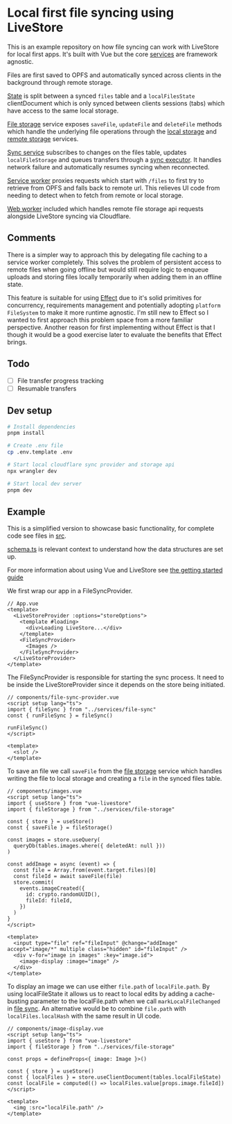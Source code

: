 # Local first file syncing using LiveStore

This is an example repository on how file syncing can work with LiveStore for local first apps. It's built with Vue but the core [services](src/services/) are framework agnostic.

Files are first saved to OPFS and automatically synced across clients in the background through remote storage.

[State](src/livestore/schema.ts) is split between a synced `files` table and a `localFilesState` clientDocument which is only synced between clients sessions (tabs) which have access to the same local storage.

[File storage](src/services/file-storage.ts) service exposes `saveFile`, `updateFile` and `deleteFile` methods which handle the underlying file operations through the [local storage](src/services/local-file-storage.ts) and [remote storage](src/services/remote-file-storage.ts) services.

[Sync service](src/services/file-sync.ts) subscribes to changes on the files table, updates `localFileStorage` and queues transfers through a [sync executor](src/services/sync-executor.ts). It handles network failure and automatically resumes syncing when reconnected.

[Service worker](src/workers/sw.ts) proxies requests which start with `/files` to first try to retrieve from OPFS and falls back to remote url. This relieves UI code from needing to detect when to fetch from remote or local storage.

[Web worker](src/workers/cloudflare-sync.ts) included which handles remote file storage api requests alongside LiveStore syncing via Cloudflare.

## Comments

There is a simpler way to approach this by delegating file caching to a service worker completely. This solves the problem of persistent access to remote files when going offline but would still require logic to enqueue uploads and storing files locally temporarily when adding them in an offline state.

This feature is suitable for using [Effect](https://effect.website/) due to it's solid primitives for concurrency, requirements management and potentially adopting `platform FileSystem` to make it more runtime agnostic. I'm still new to Effect so I wanted to first approach this problem space from a more familiar perspective. Another reason for first implementing without Effect is that I though it would be a good exercise later to evaluate the benefits that Effect brings.

## Todo

- [ ] File transfer progress tracking
- [ ] Resumable transfers

## Dev setup

```bash
# Install dependencies
pnpm install

# Create .env file
cp .env.template .env

# Start local cloudflare sync provider and storage api
npx wrangler dev

# Start local dev server
pnpm dev
```

## Example

This is a simplified version to showcase basic functionality, for complete code see files in [src](/src).

[schema.ts](src/livestore/schema.ts) is relevant context to understand how the data structures are set up.

For more information about using Vue and LiveStore see [the getting started guide](https://docs.livestore.dev/getting-started/vue/)

We first wrap our app in a FileSyncProvider.

```vue
// App.vue
<template>
  <LiveStoreProvider :options="storeOptions">
    <template #loading>
      <div>Loading LiveStore...</div>
    </template>
    <FileSyncProvider>
      <Images />
    </FileSyncProvider>
  </LiveStoreProvider>
</template>
```

The FileSyncProvider is responsible for starting the sync process. It need to be inside the LiveStoreProvider since it depends on the store being initiated.

```vue
// components/file-sync-provider.vue
<script setup lang="ts">
import { fileSync } from "../services/file-sync"
const { runFileSync } = fileSync()

runFileSync()
</script>

<template>
  <slot />
</template>
```

To save an file we call `saveFile` from the [file storage](src/services/file-storage.ts) service which handles writing the file to local storage and creating a `file` in the synced files table.

```vue
// components/images.vue
<script setup lang="ts">
import { useStore } from "vue-livestore"
import { fileStorage } from "../services/file-storage"

const { store } = useStore()
const { saveFile } = fileStorage()

const images = store.useQuery(
  queryDb(tables.images.where({ deletedAt: null }))
)

const addImage = async (event) => {
  const file = Array.from(event.target.files)[0]
  const fileId = await saveFile(file)
  store.commit(
    events.imageCreated({
      id: crypto.randomUUID(),
      fileId: fileId,
    })
  )
}
</script>

<template>
  <input type="file" ref="fileInput" @change="addImage" accept="image/*" multiple class="hidden" id="fileInput" />
  <div v-for="image in images" :key="image.id">
    <image-display :image="image" />
  </div>
</template>
```

To display an image we can use either `file.path` of `localFile.path`. By using localFileState it allows us to react to local edits by adding a cache-busting parameter to the localFile.path when we call `markLocalFileChanged` in [file sync](src/services/file-sync.ts). An alternative would be to combine `file.path` with `localFiles.localHash` with the same result in UI code.

```vue
// components/image-display.vue
<script setup lang="ts">
import { useStore } from "vue-livestore"
import { fileStorage } from "../services/file-storage"

const props = defineProps<{ image: Image }>()

const { store } = useStore()
const { localFiles } = store.useClientDocument(tables.localFileState)
const localFile = computed(() => localFiles.value[props.image.fileId])
</script>

<template>
  <img :src="localFile.path" />
</template>
```
